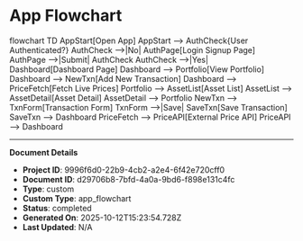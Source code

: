 # App Flowchart

flowchart TD
    AppStart[Open App]
    AppStart --> AuthCheck{User Authenticated?}
    AuthCheck -->|No| AuthPage[Login Signup Page]
    AuthPage -->|Submit| AuthCheck
    AuthCheck -->|Yes| Dashboard[Dashboard Page]
    Dashboard --> Portfolio[View Portfolio]
    Dashboard --> NewTxn[Add New Transaction]
    Dashboard --> PriceFetch[Fetch Live Prices]
    Portfolio --> AssetList[Asset List]
    AssetList --> AssetDetail[Asset Detail]
    AssetDetail --> Portfolio
    NewTxn --> TxnForm[Transaction Form]
    TxnForm -->|Save| SaveTxn[Save Transaction]
    SaveTxn --> Dashboard
    PriceFetch --> PriceAPI[External Price API]
    PriceAPI --> Dashboard

---
**Document Details**
- **Project ID**: 9996f6d0-22b9-4cb2-a2e4-6f42e720cff0
- **Document ID**: d29706b8-7bfd-4a0a-9bd6-f898e131c4fc
- **Type**: custom
- **Custom Type**: app_flowchart
- **Status**: completed
- **Generated On**: 2025-10-12T15:23:54.728Z
- **Last Updated**: N/A
